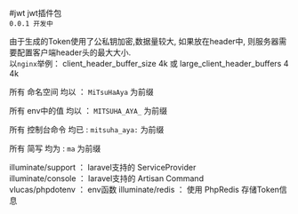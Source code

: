 #jwt
jwt插件包 <br>
`0.0.1 开发中`

由于生成的Token使用了公私钥加密,数据量较大,
如果放在header中,
则服务器需要配置客户端header头的最大大小.
<br> 以`nginx`举例：
client_header_buffer_size 4k
或
large_client_header_buffers 4 4k

所有 命名空间 均以 ： `MiTsuHaAya`  为前缀

所有 env中的值 均以 ： `MITSUHA_AYA_`  为前缀 

所有 控制台命令 均已 : `mitsuha_aya:` 为前缀

所有 简写 均为 : `ma` 为前缀


illuminate/support ： laravel支持的 ServiceProvider <br>
illuminate/console ： laravel支持的 Artisan Command <br>
vlucas/phpdotenv ： env函数
illuminate/redis ： 使用 PhpRedis 存储Token信息